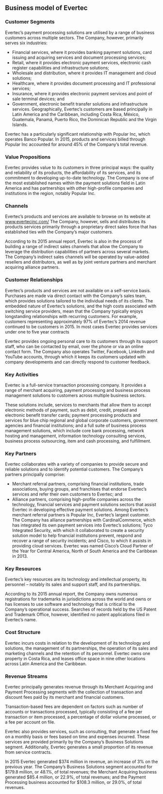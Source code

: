 Business model of Evertec
-------------------------

 ### Customer Segments

 Evertec’s payment processing solutions are utilised by a range of business customers across multiple sectors. The Company, however, primarily serves six industries:

  * Financial services, where it provides banking payment solutions, card issuing and acquiring services and document processing services;
 * Retail, where it provides electronic payment services, electronic cash register capabilities and infrastructure solutions;
 * Wholesale and distribution, where it provides IT management and cloud solutions;
 * Healthcare, where it provides document processing and IT professional services;
 * Insurance, where it provides electronic payment services and point of sale terminal devices; and
 * Government, electronic benefit transfer solutions and infrastructure services.
  Geographically, Evertec’s customers are based principally in Latin America and the Caribbean, including Costa Rica, México, Guatemala, Panamá, Puerto Rico, the Dominican Republic and the Virgin Islands.

 Evertec has a particularly significant relationship with Popular Inc, which operates Banco Popular. In 2015, products and services billed through Popular Inc accounted for around 45% of the Company’s total revenue.

 ### Value Propositions

 Evertec provides value to its customers in three principal ways: the quality and reliability of its products, the affordability of its services, and its commitment to developing up-to-date technology. The Company is one of the most established names within the payment solutions field in Latin America and has partnerships with other high-profile companies and institutions in the region, notably Popular Inc.

 ### Channels

 Evertec’s products and services are available to browse on its website at www.evertecinc.com/ The Company, however, sells and distributes its products services primarily through a proprietary direct sales force that has established ties with the Company’s major customers.

 According to its 2015 annual report, Evertec is also in the process of building a range of indirect sales channels that allow the Company to leverage the distribution capabilities of partners across several markets. The Company’s indirect sales channels will be operated by value-added resellers and distributors, as well as by joint venture partners and merchant acquiring alliance partners.

 ### Customer Relationships

 Evertec’s products and services are not available on a self-service basis. Purchases are made via direct contact with the Company’s sales team, which provides solutions tailored to the individual needs of its clients. The embedded nature of Evertec’s solutions, and the high costs associated with switching service providers, mean that the Company typically enjoys longstanding relationships with recurring customers. For example, customers representing approximately 97% of Evertec’s 2014 revenue continued to be customers in 2015. In most cases Evertec provides services under one to five year contracts

 Evertec provides ongoing personal care to its customers through its support staff, who can be contacted by email, over the phone or via an online contact form. The Company also operates Twitter, Facebook, LinkedIn and YouTube accounts, through which it keeps its customers updated with company developments and can directly respond to customer feedback.

 ### Key Activities

 Evertec is a full-service transaction processing company. It provides a range of merchant acquiring, payment processing and business process management solutions to customers across multiple business sectors.

 These solutions include, services to merchants that allow them to accept electronic methods of payment, such as debit, credit, prepaid and electronic benefit transfer cards; payment processing products and services for blue chip regional and global corporate customers, government agencies and financial institutions; and a full suite of business process management solutions, which include core bank processing, network hosting and management, information technology consulting services, business process outsourcing, item and cash processing, and fulfillment.

 ### Key Partners

 Evertec collaborates with a variety of companies to provide secure and reliable solutions and to identify potential customers. The Company’s partners principally comprise:

  * Merchant referral partners, comprising financial institutions, trade associations, buying groups, and franchises that endorse Evertec’s services and refer their own customers to Evertec; and
 * Alliance partners, comprising high-profile companies across the technology, financial services and payment solutions sectors that assist Evertec in developing effective payment solutions.
  Among Evertec’s merchant referral partners is Popular Inc, Evertec’s largest customer. The Company has alliance partnerships with CardinalCommerce, which has integrated its own payment services into Evertec’s solutions; Tyco Integrated Security, with which it collaborated to create a security solution model to help financial institutions prevent, respond and recover a range of security incidents; and Cisco, to which it assists in providing cloud services. Evertec was named Cisco’s Cloud Partner of the Year for Central America, North of South America and the Caribbean in 2013.

 ### Key Resources

 Evertec’s key resources are its technology and intellectual property, its personnel – notably its sales and support staff, and its partnerships.

 According to its 2015 annual report, the Company owns numerous registrations for trademarks in jurisdictions across the world and owns or has licenses to use software and technology that is critical to the Company’s operational success. Searches of records held by the US Patent and Trademark Office, however, identified no patent applications filed in Evertec’s name.

 ### Cost Structure

 Evertec incurs costs in relation to the development of its technology and solutions, the management of its partnerships, the operation of its sales and marketing channels and the retention of its personnel. Evertec owns one property in Costa Rica, and leases office space in nine other locations across Latin America and the Caribbean.

 ### Revenue Streams

 Evertec principally generates revenue through its Merchant Acquiring and Payment Processing segments with the collection of transaction and discount fees paid by its merchant and financial customers.

 Transaction-based fees are dependent on factors such as number of accounts or transactions processed, typically consisting of a fee per transaction or item processed, a percentage of dollar volume processed, or a fee per account on file.

 Evertec also provides services, such as consulting, that generate a fixed fee on a monthly basis or fees based on time and expenses incurred. These services are provided primarily by the Company’s Business Solutions segment. Additionally, Evertec generates a small proportion of its revenue from service contracts.

 In 2015 Evertec generated $374 million in revenue, an increase of 3% on the previous year. The Company’s Business Solutions segment accounted for $179.8 million, or 48.1%, of total revenues; the Merchant Acquiring business generated $85.4 million, or 22.9%, of total revenues; and the Payment Processing business accounted for $108.3 million, or 29.0%, of total revenues.